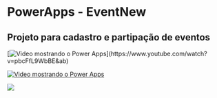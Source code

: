 # PowerApps - EventNew
## Projeto para cadastro e partipação de eventos
[![Video mostrando o Power Apps]([https://img.youtube.com/vi/](https://markdown-videos-api.jorgenkh.no/youtube/)pbcFfL9WbBE&ab/0.jpg)](https://www.youtube.com/watch?v=pbcFfL9WbBE&ab)

[![Video mostrando o Power Apps](https://markdown-videos-api.jorgenkh.no/youtube/pbcFfL9WbBE&ab)](https://youtu.be/pbcFfL9WbBE&ab)

[![](https://markdown-videos-api.jorgenkh.no/youtube/pbcFfL9WbBE&ab)](https://youtu.be/pbcFfL9WbBE&ab)


